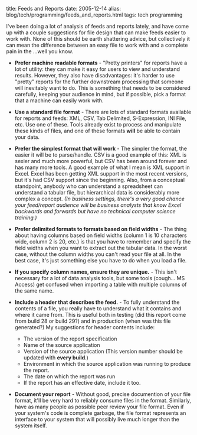 title: Feeds and Reports
date: 2005-12-14
alias: blog/tech/programming/feeds_and_reports.html
tags: tech programming

I've been doing a lot of analysis of feeds and reports lately, and
have come up with a couple suggestions for file design that can make
feeds easier to work with. None of this should be earth shattering
advice, but collectively it can mean the difference between an easy
file to work with and a complete pain in the ...well you know.


* **Prefer machine readable formats** - "Pretty printers" for reports
   have a lot of utility: they can make it easy for users to view and
   understand results. However, they also have disadvantages: it's
   harder to use "pretty" reports for the further downstream
   processing that someone will inevitably want to do. This is
   something that needs to be considered carefully, keeping your
   audience in mind, but if possible, pick a format that a machine can
   easily work with.

* **Use a standard file format** - There are lots of standard formats
    available for reports and feeds: XML, CSV, Tab Delimited,
    S-Expression, INI File, etc.  Use one of these. Tools already
    exist to process and manipulate these kinds of files, and one of
    these formats **will** be able to contain your data.

* **Prefer the simplest format that will work** - The simpler the
    format, the easier it will be to parse/handle. CSV is a good
    example of this: XML is sexier and much more powerful, but CSV has
    been around forever and has many more tools. A good example of
    what I mean is XML support in Excel. Excel has been getting XML
    support in the most recent versions, but it's had CSV support
    since the beginning. Also, from a conceptual standpoint, anybody
    who can understand a spreadsheet can understand a tabular file,
    but hierarchical data is considerably more complex a
    concept. <i>(In business settings, there's a very good chance your
    feed/report audience will be business analysts that know Excel
    backwards and forwards but have no technical computer science
    training.)</i>

* **Prefer delimited formats to formats based on field widths** - The
    thing about having columns based on field widths (column 1 is 10
    characters wide, column 2 is 20, etc.) is that you have to
    remember and specify the field widths when you want to extract out
    the tabular data. In the worst case, without the column widths you
    can't read your file at all. In the best case, it's just something
    else you have to do when you load a file.

* **If you specify column names, ensure they are unique.** - This
    isn't necessary for a lot of data analysis tools, but some tools
    (cough... MS Access) get confused when importing a table with
    multiple columns of the same name.

* **Include a header that describes the feed.** - To fully understand
     the contents of a file, you really have to understand what it
     contains and where it came from. This is useful both in testing
     (did this report come from build 28 or build 29?) and in
     production (when was this file generated?) My suggestions for
     header contents include:

    * The version of the report specification
    * Name of the source application
    * Version of the source application (This version number should be updated with **every build**.)
    * Environment in which the source application was running to produce the report.
    * The date on which the report was run
    * If the report has an effective date, include it too.

* **Document your report** - Without good, precise documention of your
   file format, it'll be very hard to reliably consume files in the
   format. Similarly, have as many people as possible peer review your
   file format. Even if your system's code is complete garbage, the
   file format represents an interface to your system that will
   possibly live much longer than the system itself.

